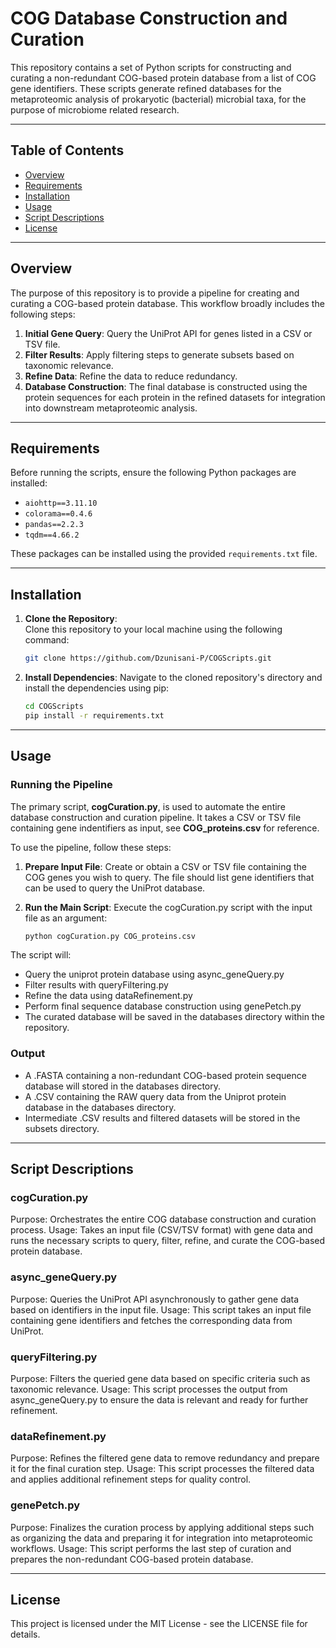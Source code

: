 # COG Database Construction and Curation

This repository contains a set of Python scripts for constructing and curating a non-redundant COG-based protein database from a list of COG gene identifiers. These scripts generate refined databases for the metaproteomic analysis of prokaryotic (bacterial) microbial taxa, for the purpose of microbiome related research.

---

## Table of Contents

- [Overview](#overview)
- [Requirements](#requirements)
- [Installation](#installation)
- [Usage](#usage)
- [Script Descriptions](#script-descriptions)
- [License](#license)

---

## Overview

The purpose of this repository is to provide a pipeline for creating and curating a COG-based protein database. This workflow broadly includes the following steps:

1. **Initial Gene Query**: Query the UniProt API for genes listed in a CSV or TSV file.
2. **Filter Results**: Apply filtering steps to generate subsets based on taxonomic relevance.
3. **Refine Data**: Refine the data to reduce redundancy.
4. **Database Construction**: The final database is constructed using the protein sequences for each protein in the refined datasets for integration into downstream metaproteomic analysis.

---

## Requirements

Before running the scripts, ensure the following Python packages are installed:

- `aiohttp==3.11.10`
- `colorama==0.4.6`
- `pandas==2.2.3`
- `tqdm==4.66.2`

These packages can be installed using the provided `requirements.txt` file.

---

## Installation

1. **Clone the Repository**:  
   Clone this repository to your local machine using the following command:

   ```bash
   git clone https://github.com/Dzunisani-P/COGScripts.git

2. **Install Dependencies**:
    Navigate to the cloned repository's directory and install the dependencies using pip:

    ```bash
    cd COGScripts
    pip install -r requirements.txt

---

## Usage

### Running the Pipeline
The primary script, **cogCuration.py**, is used to automate the entire database construction and curation pipeline. It takes a CSV or TSV file containing gene indentifiers as input, see **COG_proteins.csv** for reference.

To use the pipeline, follow these steps:

1. **Prepare Input File**:
    Create or obtain a CSV or TSV file containing the COG genes you wish to query. The file should list gene identifiers that can be used to query the UniProt database.
2. **Run the Main Script**:
    Execute the cogCuration.py script with the input file as an argument:

    ```bash
    python cogCuration.py COG_proteins.csv

The script will:
- Query the uniprot protein database using async_geneQuery.py
- Filter results with queryFiltering.py
- Refine the data using dataRefinement.py
- Perform final sequence database construction using genePetch.py
- The curated database will be saved in the databases directory within the repository.

### Output
- A .FASTA containing a non-redundant COG-based protein sequence database will stored in the databases directory.
- A .CSV containing the RAW query data from the Uniprot protein database in the databases directory.
- Intermediate .CSV results and filtered datasets will be stored in the subsets directory.

---

## Script Descriptions

### cogCuration.py
Purpose: Orchestrates the entire COG database construction and curation process.
Usage: Takes an input file (CSV/TSV format) with gene data and runs the necessary scripts to query, filter, refine, and curate the COG-based protein database.
### async_geneQuery.py
Purpose: Queries the UniProt API asynchronously to gather gene data based on identifiers in the input file.
Usage: This script takes an input file containing gene identifiers and fetches the corresponding data from UniProt.
### queryFiltering.py
Purpose: Filters the queried gene data based on specific criteria such as taxonomic relevance.
Usage: This script processes the output from async_geneQuery.py to ensure the data is relevant and ready for further refinement.
### dataRefinement.py
Purpose: Refines the filtered gene data to remove redundancy and prepare it for the final curation step.
Usage: This script processes the filtered data and applies additional refinement steps for quality control.
### genePetch.py
Purpose: Finalizes the curation process by applying additional steps such as organizing the data and preparing it for integration into metaproteomic workflows.
Usage: This script performs the last step of curation and prepares the non-redundant COG-based protein database.

---

## License

This project is licensed under the MIT License - see the LICENSE file for details.





